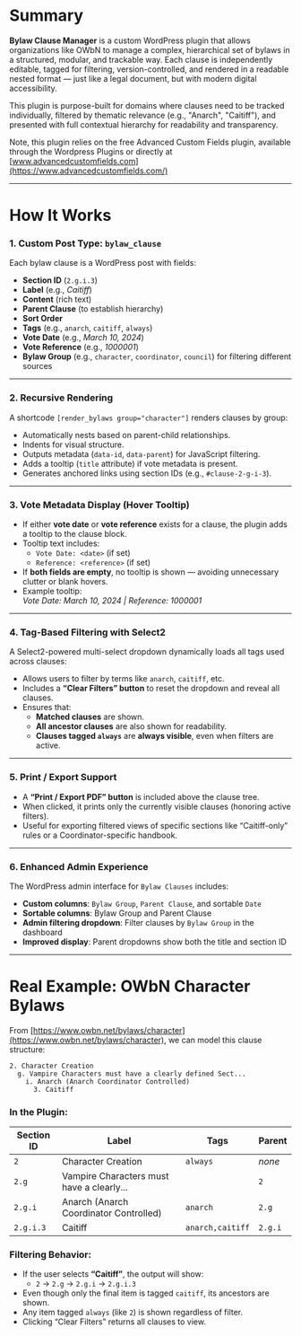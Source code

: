# Summary

**Bylaw Clause Manager** is a custom WordPress plugin that allows organizations like OWbN to manage a complex, hierarchical set of bylaws in a structured, modular, and trackable way. Each clause is independently editable, tagged for filtering, version-controlled, and rendered in a readable nested format — just like a legal document, but with modern digital accessibility.

This plugin is purpose-built for domains where clauses need to be tracked individually, filtered by thematic relevance (e.g., "Anarch", "Caitiff"), and presented with full contextual hierarchy for readability and transparency.

Note, this plugin relies on the free Advanced Custom Fields plugin, available through the Wordpress Plugins or directly at [www.advancedcustomfields.com](https://www.advancedcustomfields.com/)

---

# How It Works

### 1. **Custom Post Type: `bylaw_clause`**
Each bylaw clause is a WordPress post with fields:
- **Section ID** (`2.g.i.3`)
- **Label** (e.g., *Caitiff*)
- **Content** (rich text)
- **Parent Clause** (to establish hierarchy)
- **Sort Order**
- **Tags** (e.g., `anarch`, `caitiff`, `always`)
- **Vote Date** (e.g., *March 10, 2024*)
- **Vote Reference** (e.g., *1000001*)
- **Bylaw Group** (e.g., `character`, `coordinator`, `council`) for filtering different sources

---

### 2. **Recursive Rendering**
A shortcode `[render_bylaws group="character"]` renders clauses by group:
- Automatically nests based on parent-child relationships.
- Indents for visual structure.
- Outputs metadata (`data-id`, `data-parent`) for JavaScript filtering.
- Adds a tooltip (`title` attribute) if vote metadata is present.
- Generates anchored links using section IDs (e.g., `#clause-2-g-i-3`).

---

### 3. **Vote Metadata Display (Hover Tooltip)**
- If either **vote date** or **vote reference** exists for a clause, the plugin adds a tooltip to the clause block.
- Tooltip text includes:
  - `Vote Date: <date>` (if set)
  - `Reference: <reference>` (if set)
- If **both fields are empty**, no tooltip is shown — avoiding unnecessary clutter or blank hovers.
- Example tooltip:  
  _Vote Date: March 10, 2024 | Reference: 1000001_

---

### 4. **Tag-Based Filtering with Select2**
A Select2-powered multi-select dropdown dynamically loads all tags used across clauses:
- Allows users to filter by terms like `anarch`, `caitiff`, etc.
- Includes a **“Clear Filters” button** to reset the dropdown and reveal all clauses.
- Ensures that:
  - **Matched clauses** are shown.
  - **All ancestor clauses** are also shown for readability.
  - **Clauses tagged `always`** are **always visible**, even when filters are active.

---

### 5. **Print / Export Support**
- A **“Print / Export PDF” button** is included above the clause tree.
- When clicked, it prints only the currently visible clauses (honoring active filters).
- Useful for exporting filtered views of specific sections like “Caitiff-only” rules or a Coordinator-specific handbook.

---

### 6. **Enhanced Admin Experience**
The WordPress admin interface for `Bylaw Clauses` includes:
- **Custom columns**: `Bylaw Group`, `Parent Clause`, and sortable `Date`
- **Sortable columns**: Bylaw Group and Parent Clause
- **Admin filtering dropdown**: Filter clauses by `Bylaw Group` in the dashboard
- **Improved display**: Parent dropdowns show both the title and section ID

---

# Real Example: OWbN Character Bylaws

From [https://www.owbn.net/bylaws/character](https://www.owbn.net/bylaws/character), we can model this clause structure:

```
2. Character Creation  
  g. Vampire Characters must have a clearly defined Sect...  
    i. Anarch (Anarch Coordinator Controlled)  
      3. Caitiff  
```

### In the Plugin:

| Section ID | Label                                         | Tags               | Parent      |
|------------|-----------------------------------------------|--------------------|-------------|
| `2`        | Character Creation                            | `always`           | *none*      |
| `2.g`      | Vampire Characters must have a clearly...     |                    | `2`         |
| `2.g.i`    | Anarch (Anarch Coordinator Controlled)        | `anarch`           | `2.g`       |
| `2.g.i.3`  | Caitiff                                       | `anarch,caitiff`   | `2.g.i`     |

### Filtering Behavior:
- If the user selects **“Caitiff”**, the output will show:
  - `2` → `2.g` → `2.g.i` → `2.g.i.3`
- Even though only the final item is tagged `caitiff`, its ancestors are shown.
- Any item tagged `always` (like `2`) is shown regardless of filter.
- Clicking “Clear Filters” returns all clauses to view.